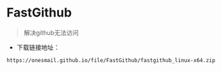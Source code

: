 # FastGithub
> 解决github无法访问
- 下载链接地址：
```
https://onesmail.github.io/file/FastGithub/fastgithub_linux-x64.zip
```
